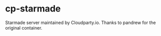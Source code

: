 # cp-starmade
Starmade server maintained by Cloudparty.io. Thanks to pandrew for the original container.
